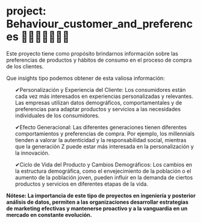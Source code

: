 # project: Behaviour_customer_and_preferences 👩👗👩‍🦰👚👨👖
  <p>Este proyecto tiene como propósito brindarnos información sobre las preferencias
  de productos y hábitos de consumo en el proceso de compra de los clientes.</p>
  </hr>
  <p>Que insights tipo podemos obtener de esta valiosa información: </p>
  <ul><p>✔Personalización y Experiencia del Cliente: Los consumidores están cada vez más interesados en experiencias personalizadas y relevantes. Las empresas utilizan datos demográficos, comportamentales y de preferencias para adaptar productos y servicios a las     
          necesidades individuales de los consumidores.</p></ul>
  <ul><p>✔Efecto Generacional: Las diferentes generaciones tienen diferentes comportamientos y preferencias de compra. Por ejemplo, los millennials tienden a valorar la autenticidad y la responsabilidad social, mientras que la generación Z puede estar más interesada en la 
          personalización y la innovación.</p></ul>
  <ul><p>✔Ciclo de Vida del Producto y Cambios Demográficos: Los cambios en la estructura demográfica, como el envejecimiento de la población o el aumento de la población joven, pueden influir en la demanda de ciertos productos y servicios en diferentes etapas de la vida.</ul></p>

  <b><p>Nótese: La importancia de este tipo de proyectos en ingeniería y 
  posterior análisis de datos, permiten a las organizaciones desarrollar 
  estrategias de marketing efectivas y mantenerse proactivo y a la vanguardia 
  en un mercado en constante evolución.
  </p></b>
